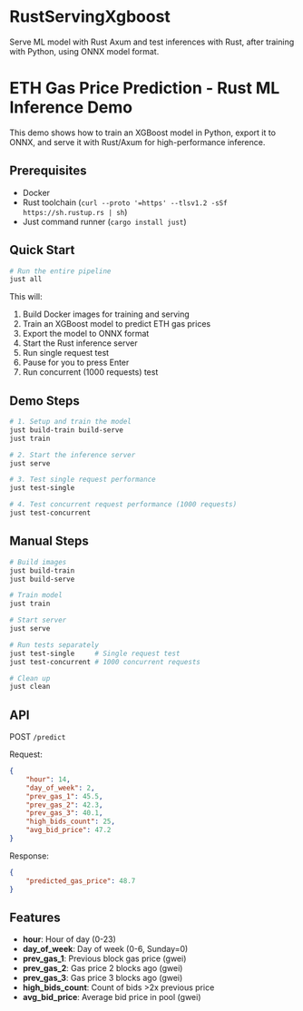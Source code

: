 # RustServingXgboost
Serve ML model with Rust Axum and test inferences with Rust, after training with Python, using ONNX model format.

# ETH Gas Price Prediction - Rust ML Inference Demo

This demo shows how to train an XGBoost model in Python, export it to ONNX, and serve it with Rust/Axum for high-performance inference.

## Prerequisites

- Docker
- Rust toolchain (`curl --proto '=https' --tlsv1.2 -sSf https://sh.rustup.rs | sh`)
- Just command runner (`cargo install just`)

## Quick Start

```bash
# Run the entire pipeline
just all
```

This will:
1. Build Docker images for training and serving
2. Train an XGBoost model to predict ETH gas prices
3. Export the model to ONNX format
4. Start the Rust inference server
5. Run single request test
6. Pause for you to press Enter
7. Run concurrent (1000 requests) test

## Demo Steps

```bash
# 1. Setup and train the model
just build-train build-serve
just train

# 2. Start the inference server
just serve

# 3. Test single request performance
just test-single

# 4. Test concurrent request performance (1000 requests)
just test-concurrent
```

## Manual Steps

```bash
# Build images
just build-train
just build-serve

# Train model
just train

# Start server
just serve

# Run tests separately
just test-single     # Single request test
just test-concurrent # 1000 concurrent requests

# Clean up
just clean
```

## API

POST `/predict`

Request:
```json
{
    "hour": 14,
    "day_of_week": 2,
    "prev_gas_1": 45.5,
    "prev_gas_2": 42.3,
    "prev_gas_3": 40.1,
    "high_bids_count": 25,
    "avg_bid_price": 47.2
}
```

Response:
```json
{
    "predicted_gas_price": 48.7
}
```

## Features

- **hour**: Hour of day (0-23)
- **day_of_week**: Day of week (0-6, Sunday=0)
- **prev_gas_1**: Previous block gas price (gwei)
- **prev_gas_2**: Gas price 2 blocks ago (gwei)
- **prev_gas_3**: Gas price 3 blocks ago (gwei)  
- **high_bids_count**: Count of bids >2x previous price
- **avg_bid_price**: Average bid price in pool (gwei)